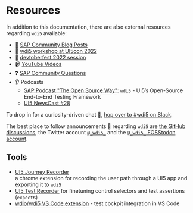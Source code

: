 # Resources

In addition to this documentation, there are also external resources regarding `wdi5` available:

- :pencil: [SAP Community Blog Posts](https://blogs.sap.com/tag/wdi5/)
- :construction_worker: [wdi5 workshop at UI5con 2022](https://github.com/ui5-community/wdi5-workshop)
- :construction_worker: [devtoberfest 2022 session](https://www.youtube.com/watch?v=f-0ztSnb2-c)
- :video_camera: [YouTube Videos](https://www.youtube.com/results?search_query=wdi5&sp=EgIIBQ%253D%253D)
- :question: [SAP Community Questions](https://answers.sap.com/topics/wdi5.html)
- :ear: Podcasts
  - [SAP Podcast "The Open Source Way"](https://podcast.opensap.info/open-source-way/2022/07/27/wdi5-ui5s-open-source-end-to-end-testing-framework/): `wdi5` - UI5’s Open-Source End-to-End Testing Framework
  - [UI5 NewsCast #28](https://podcast.opensap.info/ui5-newscast/2022/07/04/ui5-newscast-028-wdi5-ui5s-open-source-end-to-end-testing-framework/)

To drop in for a curiosity-driven chat :speech_balloon:, [hop over to #wdi5 on Slack](https://ui5-slack-invite.cfapps.eu10.hana.ondemand.com/).

The best place to follow announcements :mega: regarding `wdi5` are [the GitHub discussions](https://github.com/ui5-community/wdi5/discussions), the Twitter account [`@_wdi5_`](https://twitter.com/_wdi5_) and the [`@_wdi5_` FOSStodon account](https://fosstodon.org/@_wdi5_).

## Tools

- [UI5 Journey Recorder](https://github.com/ui5-community/ui5-journey-recorder)  
  a chrome extension for recording the user path through a UI5 app and exporting it to `wdi5`
- [UI5 Test Recorder](https://ui5.sap.com/#/topic/2535ef9272064cb6bd6b44e5402d531d) for finetuning control selectors and test assertions (`expect`s)
- [wdio/wdi5 VS Code extension](https://github.com/marcellourbani/vscode-wdio) - test cockpit integration in VS Code

